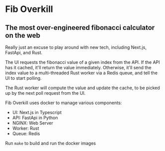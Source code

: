# Fib Overkill


## The most over-engineered fibonacci calculator on the web

Really just an excuse to play around with new tech, including Next.js, FastApi, and Rust.

The UI requests the fibonacci value of a given index from the API. If the API has it cached, it'll return the value immediately. Otherwise, it'll send the index value to a multi-threaded Rust worker via a Redis queue, and tell the UI to start polling.

The Rust worker will compute the value and update the cache, to be picked up by the next poll request from the UI.

Fib Overkill uses docker to manage various components:

-   UI: Next.js in Typescript
-   API: FastApi in Python
-   NGINX: Web Server
-   Worker: Rust
-   Queue: Redis

Run `make` to build and run the docker images
